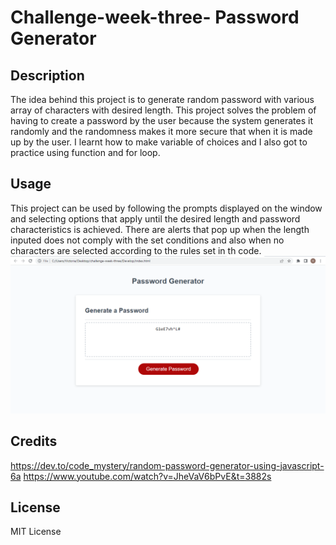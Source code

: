 # Challenge-week-three- Password Generator
## Description
The idea behind this project is to generate random password with various array of characters with desired length. This project solves the problem of having to create a password by the user because the system generates it randomly and the randomness makes it more secure that when it is made up by the user. I learnt how to make variable of choices and I also got to practice using function and for loop.

## Usage
This project can be used by following the prompts displayed on the window and selecting options that apply until the desired length and password characteristics is achieved. There are alerts that pop up when the length inputed does not comply with the set conditions and also when no characters are selected according to the rules set in th code.
![alt text](Develop/asset/images/PasswordGenerator%20Screenshot.png)

## Credits
https://dev.to/code_mystery/random-password-generator-using-javascript-6a
https://www.youtube.com/watch?v=JheVaV6bPvE&t=3882s

## License
MIT License

